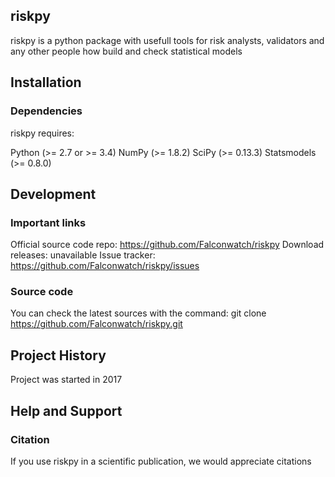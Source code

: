 ## riskpy
riskpy is a python package with usefull tools for risk analysts, validators and any other people how build and check statistical models

## Installation
### Dependencies

riskpy requires:

Python (>= 2.7 or >= 3.4)
NumPy (>= 1.8.2)
SciPy (>= 0.13.3)
Statsmodels (>= 0.8.0)


## Development

### Important links
Official source code repo: https://github.com/Falconwatch/riskpy
Download releases: unavailable
Issue tracker: https://github.com/Falconwatch/riskpy/issues

### Source code
You can check the latest sources with the command:
git clone https://github.com/Falconwatch/riskpy.git

## Project History
Project was started in 2017

## Help and Support

### Citation
If you use riskpy in a scientific publication, we would appreciate citations
